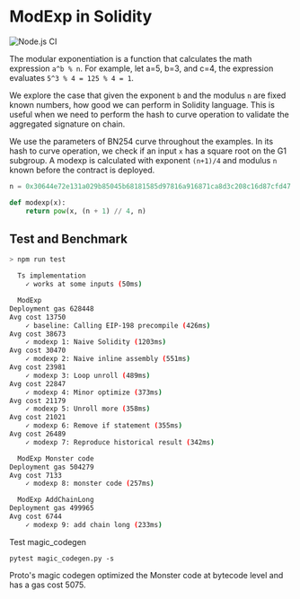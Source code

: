 # ModExp in Solidity

![Node.js CI](https://github.com/ChihChengLiang/modexp/workflows/Node.js%20CI/badge.svg)

The modular exponentiation is a function that calculates the math expression `a^b % n`. For example, let a=5, b=3, and c=4, the expression evaluates `5^3 % 4 = 125 % 4 = 1`.

We explore the case that given the exponent `b` and the modulus `n` are fixed known numbers, how good we can perform in Solidity language. This is useful when we need to perform the hash to curve operation to validate the aggregated signature on chain.

We use the parameters of BN254 curve throughout the examples. In its hash to curve operation, we check if an input `x` has a square root on the G1 subgroup. A modexp is calculated with exponent `(n+1)/4` and modulus `n` known before the contract is deployed.

```python
n = 0x30644e72e131a029b85045b68181585d97816a916871ca8d3c208c16d87cfd47

def modexp(x):
    return pow(x, (n + 1) // 4, n)
```

## Test and Benchmark

```bash
> npm run test

  Ts implementation
    ✓ works at some inputs (50ms)

  ModExp
Deployment gas 628448
Avg cost 13750
    ✓ baseline: Calling EIP-198 precompile (426ms)
Avg cost 38673
    ✓ modexp 1: Naive Solidity (1203ms)
Avg cost 30470
    ✓ modexp 2: Naive inline assembly (551ms)
Avg cost 23981
    ✓ modexp 3: Loop unroll (489ms)
Avg cost 22847
    ✓ modexp 4: Minor optimize (373ms)
Avg cost 21179
    ✓ modexp 5: Unroll more (358ms)
Avg cost 21021
    ✓ modexp 6: Remove if statement (355ms)
Avg cost 26489
    ✓ modexp 7: Reproduce historical result (342ms)

  ModExp Monster code
Deployment gas 504279
Avg cost 7133
    ✓ modexp 8: monster code (257ms)

  ModExp AddChainLong
Deployment gas 499965
Avg cost 6744
    ✓ modexp 9: add chain long (233ms)
```

Test magic_codegen

```
pytest magic_codegen.py -s
```
Proto's magic codegen optimized the Monster code at bytecode level and has a gas cost 5075.
